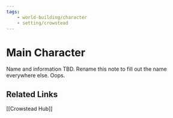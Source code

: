 ```yaml
---
tags:
    - world-building/character
    - setting/crowstead
---
```


# Main Character

Name and information TBD. Rename this note to fill out the name everywhere else. Oops.

## Related Links

[[Crowstead Hub]]